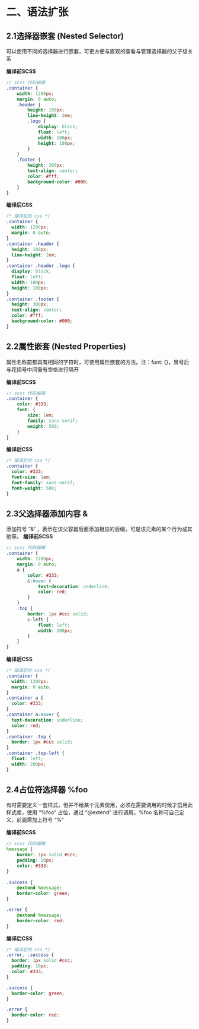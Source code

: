 
# 二、语法扩张

## 2.1选择器嵌套 (Nested Selector)
可以使用不同的选择器进行嵌套，可更方便与直观的查看与管理选择器的父子级关系

**编译前SCSS**

```scss
// scss 代码编辑
.container {
    width: 1200px;
    margin: 0 auto;
    .header {
        height: 100px;
        line-height: 2em;
        .logo {
            display: block;
            float: left;
            width: 100px;
            height: 100px;
        }
    }
    .footer {
        height: 300px;
        text-align: center;
        color: #fff;
        background-color: #000;
    }
}
```

**编译后CSS**

```css
/* 编译后的 css */
.container {
  width: 1200px;
  margin: 0 auto;
}
.container .header {
  height: 100px;
  line-height: 2em;
}
.container .header .logo {
  display: block;
  float: left;
  width: 100px;
  height: 100px;
}
.container .footer {
  height: 300px;
  text-align: center;
  color: #fff;
  background-color: #000;
}
```


## 2.2属性嵌套 (Nested Properties)

属性名称前都具有相同的字符时，可使用属性嵌套的方法。注：font: {}，冒号后与花括号中间需有空格进行隔开

**编译前SCSS**

```scss
// scss 代码编辑
.container {
    color: #333;
    font: {
        size: 1em;
        family: sans-serif;
        weight: 500;
    }
}
```

**编译后CSS**

```css
/* 编译后的 css */
.container {
  color: #333;
  font-size: 1em;
  font-family: sans-serif;
  font-weight: 500;
}
```

## 2.3父选择器添加内容 &
添加符号 ”&“ ，表示在该父容器后面添加相应的后缀，可是该元素的某个行为或其他等。
**编译前SCSS**

```scss
// scss 代码编辑
.container {
    width: 1200px;
    margin: 0 auto;
    a {
        color: #333;
        &:hover {
            text-decoration: underline;
            color: red;
        }
    }
    .top {
        border: 1px #ccc solid;
        &-left {
            float: left;
            width: 200px;
        }
    }
}
```

**编译后CSS**

```css
/* 编译后的 css */
.container {
  width: 1200px;
  margin: 0 auto;
}
.container a {
  color: #333;
}
.container a:hover {
  text-decoration: underline;
  color: red;
}
.container .top {
  border: 1px #ccc solid;
}
.container .top-left {
  float: left;
  width: 200px;
}
```

## 2.4占位符选择器 %foo
有时需要定义一套样式，但并不给某个元素使用，必须在需要调用的时候才启用此样式库，使用 “%foo” 占位，通过 “@extend” 进行调用。%foo 名称可自己定义，前面需加上符号 “%“


**编译前SCSS**

```scss
// scss 代码编辑
%message {
    border: 1px solid #ccc;
    padding: 10px;
    color: #333;
}
  
.success {
    @extend %message;
    border-color: green;
}

.error {
    @extend %message;
    border-color: red;
}
```

**编译后CSS**

```css
/* 编译后的 css */
.error, .success {
  border: 1px solid #ccc;
  padding: 10px;
  color: #333;
}

.success {
  border-color: green;
}

.error {
  border-color: red;
}
```
